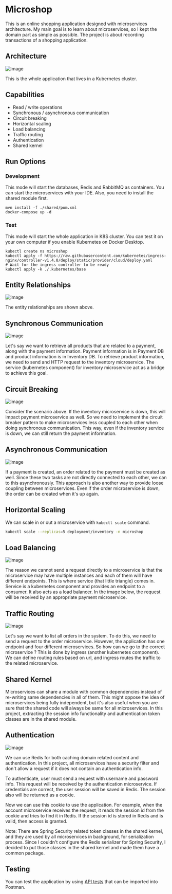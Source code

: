 # Microshop

This is an online shopping application designed with microservices architecture. My main goal is to learn about
microservices, so I kept the domain part as simple as possible. The project is about recording transactions of a
shopping application.

## Architecture

![image](https://user-images.githubusercontent.com/22731894/159353041-7dd9dd6c-ae8e-448b-978e-9b59c6464332.svg)

This is the whole application that lives in a Kubernetes cluster.

## Capabilities

- Read / write operations
- Synchronous / asynchronous communication
- Circuit breaking
- Horizontal scaling
- Load balancing
- Traffic routing
- Authentication
- Shared kernel

## Run Options

### Development

This mode will start the databases, Redis and RabbitMQ as containers. You can start the microservices with your
IDE. Also, you need to install the shared module first.

```shell
mvn install -f ./shared/pom.xml
docker-compose up -d
```

### Test

This mode will start the whole application in K8S cluster. You can test it on your own computer if you enable Kubernetes
on Docker Desktop.

```shell
kubectl create ns microshop
kubectl apply -f https://raw.githubusercontent.com/kubernetes/ingress-nginx/controller-v1.4.0/deploy/static/provider/cloud/deploy.yaml
# Wait for the ingress controller to be ready
kubectl apply -k ./.kubernetes/base
```

## Entity Relationships

![image](https://user-images.githubusercontent.com/22731894/159342678-8a2f58f0-32c0-43fc-8908-3b34a1fb9e05.svg)

The entity relationships are shown above.

## Synchronous Communication

![image](https://user-images.githubusercontent.com/22731894/159354677-8fb0a2fd-2a42-464a-9b09-6b76d630dfd5.svg)

Let's say we want to retrieve all products that are related to a payment, along with the payment information. Payment
information is in Payment DB and product information is in Inventory DB. To retrieve product information, we need to
send and HTTP request to the inventory microservice. The service (kubernetes component) for inventory microservice act
as a bridge to achieve this goal.

## Circuit Breaking

![image](https://user-images.githubusercontent.com/22731894/159343282-9e3c4b44-8212-4c44-a79f-49336baaf9c6.svg)

Consider the scenario above. If the inventory microservice is down, this will impact payment microservice as well. So we
need to implement the circuit breaker pattern to make microservices less coupled to each other when doing synchronous
communication. This way, even if the inventory service is down, we can still return the payment information.

## Asynchronous Communication

![image](https://user-images.githubusercontent.com/22731894/159354544-46ae0621-cb0a-41f1-b78f-e09f1296db8a.svg)

If a payment is created, an order related to the payment must be created as well. Since these two tasks are not directly
connected to each other, we can to this asynchronously. This approach is also another way to provide loose coupling
between microservices. Even if the order microservice is down, the order can be created when it's up again.

## Horizontal Scaling

We can scale in or out a microservice with `kubectl scale` command.

```bash
kubectl scale --replicas=5 deployment/inventory -n microshop
```

## Load Balancing

![image](https://user-images.githubusercontent.com/22731894/159343897-28494cdb-a70c-4595-83ca-8964a97f5525.svg)

The reason we cannot send a request directly to a microservice is that the microservice may have multiple instances and
each of them will have different endpoints. This is where service (that little triangle) comes in. Service is a
kubernetes component and provides an endpoint to a consumer. It also acts as a load balancer. In the image below, the
request will be received by an appropriate payment microservice.

## Traffic Routing

![image](https://user-images.githubusercontent.com/22731894/159344327-169d07d4-ae79-4b2a-9ed5-2b012bec87cf.svg)

Let's say we want to list all orders in the system. To do this, we need to send a request to the order microservice.
However, the application has one endpoint and four different microservices. So how can we go to the correct microservice
? This is done by ingress (another kubernetes component). We can define routing rules based on url, and ingress routes
the traffic to the related microservice.

## Shared Kernel

Microservices can share a module with common dependencies instead of re-writing same dependencies in all of them. This
might oppose the idea of microservices being fully independent, but it's also useful when you are sure that the shared
code will always be same for all microservices. In this project, extracting the session info functionality and
authentication token classes are in the shared module.

## Authentication

![image](https://user-images.githubusercontent.com/22731894/159349145-ed6a99d6-90a2-4d73-96e4-e5db6f0714ff.svg)

We can use Redis for both caching domain related content and authentication. In this project, all microservices have a
security filter and don't allow a request if it does not contain an authentication info.

To authenticate, user must send a request with username and password info. This request will be received by the
authentication microservice. If credentials are correct, the user session will be saved in Redis. The session also will
be returned as a cookie.

Now we can use this cookie to use the application. For example, when the account microservice receives the request, it
reads the session id from the cookie and tries to find it in Redis. If the session id is stored in Redis and is valid,
then access is granted.

Note: There are Spring Security related token classes in the shared kernel, and they are used by all microservices in
background, for serialization process. Since I couldn't configure the Redis serializer for Spring Security, I decided to
put those classes in the shared kernel and made them have a common package.

## Testing

You can test the application by using
<a href="https://github.com/ahmsay/Microshop/blob/master/microshop.postman_collection.json" target="_blank">
API tests</a> that can be imported into Postman.
